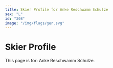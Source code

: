 ```yaml
---
title: Skier Profile for Anke Reschwamm Schulze
sex: "L"
id: "308"
image: "/img/flags/ger.svg" 
---
```


# Skier Profile

This page is for: Anke Reschwamm Schulze.
    